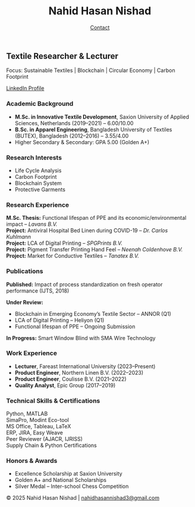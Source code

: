 <!DOCTYPE html>
<html lang="en">
<head>
  <meta charset="UTF-8">
  <meta name="viewport" content="width=device-width, initial-scale=1.0">
  <title>Nahid Hasan Nishad | Research Portfolio</title>
  <link href="https://cdn.jsdelivr.net/npm/tailwindcss@2.2.19/dist/tailwind.min.css" rel="stylesheet">
</head>
<body class="bg-gray-50 text-gray-800">
  <!-- Header -->
  <header class="bg-white shadow">
    <div class="max-w-6xl mx-auto px-4 py-6 flex justify-between items-center">
      <h1 class="text-3xl font-bold">Nahid Hasan Nishad</h1>
      <a href="mailto:nahidhasannishad3@gmail.com" class="text-blue-600 hover:underline">Contact</a>
    </div>
  </header>

  <!-- Hero -->
  <section class="bg-blue-100 py-12 text-center">
    <h2 class="text-2xl font-semibold">Textile Researcher & Lecturer</h2>
    <p class="mt-2 text-lg">Focus: Sustainable Textiles | Blockchain | Circular Economy | Carbon Footprint</p>
    <p class="mt-2 text-sm"><a class="text-blue-700 hover:underline" href="https://www.linkedin.com/in/nahid-hasan-5a974012a/">LinkedIn Profile</a></p>
  </section>

  <!-- Academic Background -->
  <section class="max-w-6xl mx-auto px-4 py-10">
    <h3 class="text-xl font-semibold border-b pb-2 mb-6">Academic Background</h3>
    <ul class="space-y-4">
      <li>
        <strong>M.Sc. in Innovative Textile Development</strong>, Saxion University of Applied Sciences, Netherlands (2019–2021) – 6.00/10.00
      </li>
      <li>
        <strong>B.Sc. in Apparel Engineering</strong>, Bangladesh University of Textiles (BUTEX), Bangladesh (2012–2016) – 3.55/4.00
      </li>
      <li>Higher Secondary & Secondary: GPA 5.00 (Golden A+)</li>
    </ul>
  </section>

  <!-- Research Interests -->
  <section class="bg-white py-10">
    <div class="max-w-6xl mx-auto px-4">
      <h3 class="text-xl font-semibold border-b pb-2 mb-6">Research Interests</h3>
      <ul class="grid grid-cols-2 md:grid-cols-4 gap-4 text-sm">
        <li>Life Cycle Analysis</li>
        <li>Carbon Footprint</li>
        <li>Blockchain System</li>
        <li>Protective Garments</li>
      </ul>
    </div>
  </section>

  <!-- Research Experience -->
  <section class="max-w-6xl mx-auto px-4 py-10">
    <h3 class="text-xl font-semibold border-b pb-2 mb-6">Research Experience</h3>
    <div class="space-y-6">
      <div>
        <strong>M.Sc. Thesis:</strong> Functional lifespan of PPE and its economic/environmental impact – <em>Lavans B.V.</em>
      </div>
      <div>
        <strong>Project:</strong> Antiviral Hospital Bed Linen during COVID-19 – <em>Dr. Carlos Kuhlmann</em>
      </div>
      <div>
        <strong>Project:</strong> LCA of Digital Printing – <em>SPGPrints B.V.</em>
      </div>
      <div>
        <strong>Project:</strong> Pigment Transfer Printing Hand Feel – <em>Neenah Coldenhove B.V.</em>
      </div>
      <div>
        <strong>Project:</strong> Market for Conductive Textiles – <em>Tanatex B.V.</em>
      </div>
    </div>
  </section>

  <!-- Publications -->
  <section class="bg-blue-50 py-10">
    <div class="max-w-6xl mx-auto px-4">
      <h3 class="text-xl font-semibold border-b pb-2 mb-6">Publications</h3>
      <div class="space-y-4">
        <p><strong>Published:</strong> Impact of process standardization on fresh operator performance (IJTS, 2018)</p>
        <p><strong>Under Review:</strong>
          <ul class="list-disc list-inside text-sm">
            <li>Blockchain in Emerging Economy’s Textile Sector – ANNOR (Q1)</li>
            <li>LCA of Digital Printing – Heliyon (Q1)</li>
            <li>Functional lifespan of PPE – Ongoing Submission</li>
          </ul>
        </p>
        <p><strong>In Progress:</strong> Smart Window Blind with SMA Wire Technology</p>
      </div>
    </div>
  </section>

  <!-- Work Experience -->
  <section class="max-w-6xl mx-auto px-4 py-10">
    <h3 class="text-xl font-semibold border-b pb-2 mb-6">Work Experience</h3>
    <ul class="space-y-4 text-sm">
      <li><strong>Lecturer</strong>, Fareast International University (2023–Present)</li>
      <li><strong>Product Engineer</strong>, Northern Linen B.V. (2022–2023)</li>
      <li><strong>Product Engineer</strong>, Coulisse B.V. (2021–2022)</li>
      <li><strong>Quality Analyst</strong>, Epic Group (2017–2019)</li>
    </ul>
  </section>

  <!-- Skills -->
  <section class="bg-white py-10">
    <div class="max-w-6xl mx-auto px-4">
      <h3 class="text-xl font-semibold border-b pb-2 mb-6">Technical Skills & Certifications</h3>
      <div class="grid grid-cols-2 md:grid-cols-3 gap-4 text-sm">
        <div>Python, MATLAB</div>
        <div>SimaPro, Modint Eco-tool</div>
        <div>MS Office, Tableau, LaTeX</div>
        <div>ERP, JIRA, Easy Weave</div>
        <div>Peer Reviewer (AJACR, IJRISS)</div>
        <div>Supply Chain & Python Certifications</div>
      </div>
    </div>
  </section>

  <!-- Awards -->
  <section class="bg-blue-100 py-10">
    <div class="max-w-6xl mx-auto px-4">
      <h3 class="text-xl font-semibold border-b pb-2 mb-6">Honors & Awards</h3>
      <ul class="list-disc list-inside text-sm">
        <li>Excellence Scholarship at Saxion University</li>
        <li>Golden A+ and National Scholarships</li>
        <li>Silver Medal – Inter-school Chess Competition</li>
      </ul>
    </div>
  </section>

  <!-- Footer -->
  <footer class="bg-gray-800 text-white py-6 mt-10">
    <div class="text-center text-sm">
      &copy; 2025 Nahid Hasan Nishad | <a class="underline" href="mailto:nahidhasannishad3@gmail.com">nahidhasannishad3@gmail.com</a>
    </div>
  </footer>
</body>
</html>
